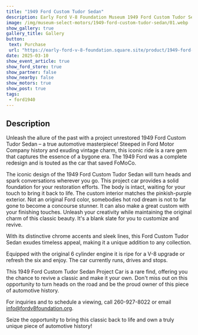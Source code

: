 ```yaml
---
title: "1949 Ford Custom Tudor Sedan"
description: Early Ford V-8 Foundation Museum 1949 Ford Custom Tudor Sedan
image: /img/museum-select-motors/1949-ford-custom-tudor-sedan/01.webp
show_gallery: true
gallery_title: Gallery
button: 
 text: Purchase
 url: "https://early-ford-v-8-foundation.square.site/product/1949-ford-custom-tudor-sedan/283?cp=true&sa=false&sbp=false&q=false&category_id=20"
date: 2025-03-10
show_event_article: true
show_ford_store: true
show_partner: false
show_nearby: false
show_motors: true
show_post: true
tags: 
 - ford1940
---
```

## Description

Unleash the allure of the past with a project unrestored 1949 Ford Custom Tudor Sedan – a true automotive masterpiece! Steeped in Ford Motor Company history and exuding vintage charm, this iconic ride is a rare gem that captures the essence of a bygone era. The 1949 Ford was a complete redesign and is touted as the car that saved FoMoCo.

The iconic design of the 1949 Ford Custom Tudor Sedan will turn heads and spark conversations wherever you go. This project car provides a solid foundation for your restoration efforts. The body is intact, waiting for your touch to bring it back to life. The custom interior matches the pinkish-purple exterior. Not an original Ford color, somebodies hot rod dream is not to far gone to become a concourse stunner. It can also make a great custom with your finishing touches. Unleash your creativity while maintaining the original charm of this classic beauty. It's a blank slate for you to customize and revive.

With its distinctive chrome accents and sleek lines, this Ford Custom Tudor Sedan exudes timeless appeal, making it a unique addition to any collection.

Equipped with the original 6 cylinder engine it is ripe for a V-8 upgrade or refresh the six and enjoy. The car currently runs, drives and stops.

This 1949 Ford Custom Tudor Sedan Project Car is a rare find, offering you the chance to revive a classic and make it your own. Don't miss out on this opportunity to turn heads on the road and be the proud owner of this piece of automotive history.

For inquiries and to schedule a viewing, call 260-927-8022 or email <info@fordv8foundation.org>.

Seize the opportunity to bring this classic back to life and own a truly unique piece of automotive history!
